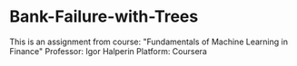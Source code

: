 # Bank-Failure-with-Trees

This is an assignment from course: "Fundamentals of Machine Learning in Finance"
Professor: Igor Halperin
Platform: Coursera
